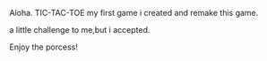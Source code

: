 Aloha.
TIC-TAC-TOE my first game i created and remake this game.

a little challenge to me,but i accepted.

Enjoy the porcess!